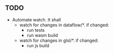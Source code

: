 ## TODO

* Automate watch. It shall
  * watch for changes in dataflow/*. if changed:
    * run tests
    * run wasm build
  * watch for changes in glsl/*. if changed:
    * run js build
    
      